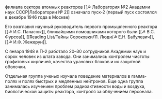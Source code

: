 филиала сектора атомных реакторов [[☭ Лаборатория №2 Академии наук СССР|Лаборатории № 2]]
означало пуск-2 (первый пуск состоялся в декабре 1946 года в Москве)

Его возглавил научный руководитель первого промышленного реактора [[☭ И.С. Панасюк]], ближайшими помощниками которого были [[☭ B.C. Фурсов]], [[Reading List/Тайны Сороковки/11. Люди/☭ Е.Н. Бабулевич]], [[☭ И.Ф. Жежерун]].

С января 1948 в П-2 работало 20–30 сотрудников Академии наук и сорок человек из штата завода. Они занимались контролем чистоты графитовых кирпичей, качества урановых блоков и их защитной оболочки.

Отдельная группа ученых изучала поведение материалов в гамма-полях и полях быстрых и медленных нейтронов. Еще одна группа занималась изучением проблем радиоактивности воды и воздуха, биологической защиты реактора, контроля за облучением персонала.